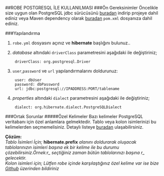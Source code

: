 ##ROBE POSTGRESQL İLE KULLANILMASI
###Ön Gereksinimler
Öncelikle size uygun olan PostgreSQL jdbc sürücüsünü [buradan](https://jdbc.postgresql.org/download.html) indirip projeye dahil ediniz veya Maven dependency olarak [buradan](http://mvnrepository.com/artifact/org.postgresql/postgresql) `pom.xml` dosyanıza dahil ediniz.

###Yapılandırma
1. `robe.yml` dosyasını açınız ve  **hibernate** başlığını bulunuz..
2. *database*  altındaki `driverClass` parametresini aşağıdaki ile değiştiriniz;

		driverClass: org.postgresql.Driver

3. `user`,`password` ve `url` yapılandırmalarını doldurunuz:

		user: dbUser
		password: dbPassword 
		url: jdbc:postgresql://IPADDRESS:PORT/tablename

3. *properties* altındaki `dialect` parametresini aşağıdaki ile değiştiriniz;

		dialect: org.hibernate.dialect.PostgreSQLDialect		
###Ortak Sorunlar
#####Özel Kelimeler
Bazı kelimeler PostgreSQL veritabanı için özel anlamlara gelmektedir. Tablo veya kolon isimlerinizi bu kelimelerden seçmemelisiniz. Detaylı listeye [buradan](http://www.postgresql.org/docs/9.3/static/sql-keywords-appendix.html) ulaşabilirsiniz.

**Çözüm:**<br/>*Tablo İsimleri İçin;* **hibernate.prefix** *alanını doldurarak oluşacak tablolarınızın isimleri başına ek bir kelime ile bu durumu çözebilirsiniz.Örnek:r_ seçtiğiniz zaman bütün tablolarınızı başına r_ gelecektir.*<br/>
*Kolon isimleri için; Lütfen robe içinde karşılaştığınız özel kelime var ise bize [Github](http://goo.gl/wGvbxr) üzerinden bildiriniz*